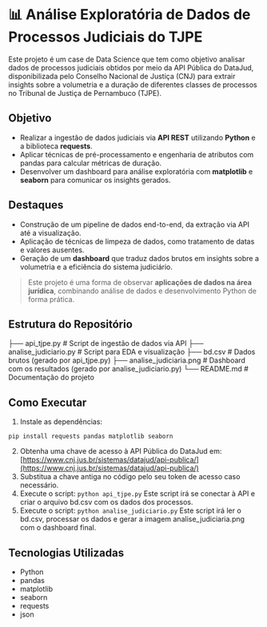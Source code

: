 # 📊 Análise Exploratória de Dados de Processos Judiciais do TJPE

Este projeto é um case de Data Science que tem como objetivo analisar dados de processos judiciais obtidos por meio da API Pública do DataJud, disponibilizada pelo Conselho Nacional de Justiça (CNJ) para extrair insights sobre a volumetria e a duração de diferentes classes de processos no Tribunal de Justiça de Pernambuco (TJPE).

## Objetivo
- Realizar a ingestão de dados judiciais via **API REST** utilizando **Python** e a biblioteca **requests**.
- Aplicar técnicas de pré-processamento e engenharia de atributos com pandas para calcular métricas de duração.
- Desenvolver um dashboard para análise exploratória com **matplotlib** e **seaborn** para comunicar os insights gerados.

## Destaques
- Construção de um pipeline de dados end-to-end, da extração via API até a visualização.
- Aplicação de técnicas de limpeza de dados, como tratamento de datas e valores ausentes.
- Geração de um **dashboard** que traduz dados brutos em insights sobre a volumetria e a eficiência do sistema judiciário.

> Este projeto é uma forma de observar **aplicações de dados na área jurídica**, combinando análise de dados e desenvolvimento Python de forma prática.

## Estrutura do Repositório

├── api_tjpe.py             # Script de ingestão de dados via API
├── analise_judiciario.py   # Script para EDA e visualização
├── bd.csv                  # Dados brutos (gerado por api_tjpe.py)
├── analise_judiciaria.png  # Dashboard com os resultados (gerado por analise_judiciario.py)
└── README.md               # Documentação do projeto

## Como Executar
1. Instale as dependências:

```pip install requests pandas matplotlib seaborn```

2. Obtenha uma chave de acesso à API Pública do DataJud em: [https://www.cnj.jus.br/sistemas/datajud/api-publica/](https://www.cnj.jus.br/sistemas/datajud/api-publica/)
3. Substitua a chave antiga no código pelo seu token de acesso caso necessário.
4. Execute o script:
```python api_tjpe.py```
Este script irá se conectar à API e criar o arquivo bd.csv com os dados dos processos.
5. Execute o script:
```python analise_judiciario.py```
Este script irá ler o bd.csv, processar os dados e gerar a imagem analise_judiciaria.png com o dashboard final.

## Tecnologias Utilizadas
- Python
- pandas
- matplotlib
- seaborn
- requests
- json